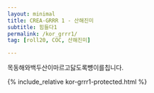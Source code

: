 ```yaml
---
layout: minimal
title: CREA-GRRR 1 - 산해진미
subtitle: 힘들다1
permalink: /kor_grrr1/
tag: [roll20, COC, 산해진미]

---
```


목동해와백두산이마르고닳도록뻉이를칩니다.

{% include_relative kor-grrr1-protected.html %}
